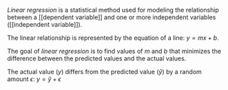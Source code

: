 *Linear regression* is a statistical method used for modeling the relationship between a [[dependent variable]] and one or more independent variables ([[independent variable]]). 

The linear relationship is represented by the equation of a line: $y=mx+b$. 

The goal of *linear regression* is to find values of $m$ and $b$ that minimizes the difference between the predicted values and the actual values. 

The actual value ($y$) differs from the predicted value ($\hat y$) by a random amount $\epsilon$: $y = \hat y + \epsilon$
